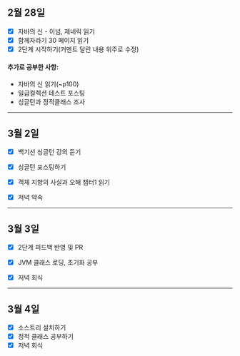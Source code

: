 ## 2월 28일

- [x] 자바의 신 - 이넘, 제네릭 읽기
- [x] 함께자라기 30 페이지 읽기
- [x] 2단계 시작하기(커멘트 달린 내용 위주로 수정)

#### 추가로 공부한 사항:

- 자바의 신 읽기(~p100)
- 일급컬렉션 테스트 포스팅
- 싱글턴과 정적클래스 조사



---

## 3월 2일

- [x] 백기선 싱글턴 강의 듣기
- [x] 싱글턴 포스팅하기
- [x] 객체 지향의 사실과 오해 챕터1 읽기
- [x] 저녁 약속



---

## 3월 3일

- [x] 2단계 피드백 반영 및 PR
- [x] JVM 클래스 로딩, 초기화 공부
- [x] 저녁 회식



---

## 3월 4일

- [x] 소스트리 설치하기
- [x] 정적 클래스 공부하기
- [x] 저녁 회식

